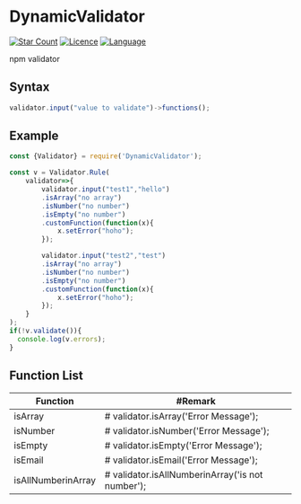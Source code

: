 # DynamicValidator
[![Star Count](https://img.shields.io/badge/dynamic/json?color=brightgreen&label=Star&query=stargazers_count&url=https%3A%2F%2Fapi.github.com%2Frepos%2Fhelloakn%2FDynamicValidator)](https://github.com/helloakn/DynamicValidator) [![Licence](https://img.shields.io/badge/dynamic/json?color=informational&label=LICENCE&query=license.name&url=https%3A%2F%2Fapi.github.com%2Frepos%2Fhelloakn%2FDynamicValidator)](https://github.com/helloakn/DynamicValidator) [![Language](https://img.shields.io/badge/dynamic/json?color=blueviolet&label=Language&query=language&url=https%3A%2F%2Fapi.github.com%2Frepos%2Fhelloakn%2FDynamicValidator)](https://github.com/helloakn/DynamicValidator)

npm validator

## Syntax
```javascript
validator.input("value to validate")->functions();
```

## Example
```javascript
const {Validator} = require('DynamicValidator');

const v = Validator.Rule(
    validator=>{
        validator.input("test1","hello")
        .isArray("no array")
        .isNumber("no number")
        .isEmpty("no number")
        .customFunction(function(x){
            x.setError("hoho");
        });

        validator.input("test2","test")
        .isArray("no array")
        .isNumber("no number")
        .isEmpty("no number")
        .customFunction(function(x){
            x.setError("hoho");
        });
    }
);
if(!v.validate()){
  console.log(v.errors);
}
```
## Function List
Function | #Remark
--- | --- 
isArray | # validator.isArray('Error Message');
isNumber | # validator.isNumber('Error Message');
isEmpty | # validator.isEmpty('Error Message');
isEmail | # validator.isEmail('Error Message');
isAllNumberinArray | # validator.isAllNumberinArray('is not number');